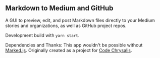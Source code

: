 ## Markdown to Medium and GitHub

A GUI to preview, edit, and post Markdown files directly to your Medium stories and organizations, as well as GitHub project repos.

Development build with `yarn start`.

Dependencies and Thanks:
This app wouldn't be possible without [Marked.js](https://github.com/markedjs/marked).
Originally created as a project for [Code Chrysalis](https://codechrysalis.io).
